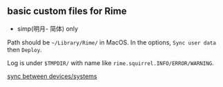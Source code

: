 ## basic custom files for Rime
* simp(明月- 简体) only

Path should be `~/Library/Rime/` in MacOS.
In the options, `Sync user data` then `Deploy`.

Log is under `$TMPDIR/` with name like `rime.squirrel.INFO/ERROR/WARNING`.

[sync between devices/systems](https://blog.csdn.net/weixin_34238642/article/details/94523592)

